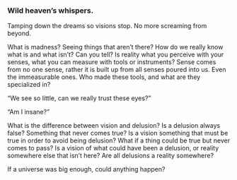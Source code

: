 ### Wild heaven’s whispers.

Tamping down the dreams so visions stop. No more screaming from beyond. 

What is madness? Seeing things that aren’t there? How do we really know what is and what isn’t? Can you tell? Is reality what you perceive with your senses, what you can measure with tools or instruments? Sense comes from no one sense, rather it is built up from all senses poured into us. Even the immeasurable ones. Who made these tools, and what are they specialized in? 

“We see so little, can we really trust these eyes?”

“Am I insane?”

What is the difference between vision and delusion? Is a delusion always false? Something that never comes true? Is a vision something that must be true in order to avoid being delusion? What if a thing could be true but never comes to pass? Is a vision of what could have been a delusion, or reality somewhere else that isn’t here? Are all delusions a reality somewhere? 

If a universe was big enough, could anything happen?
